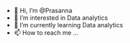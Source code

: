 - 👋 Hi, I’m @Prasanna
- 👀 I’m interested in Data analytics
- 🌱 I’m currently learning Data analytics
- 📫 How to reach me ...
 

<!---
Prasannaec26/Prasannaec26 is a ✨ special ✨ repository because its `README.md` (this file) appears on your GitHub profile.
You can click the Preview link to take a look at your changes.
--->
